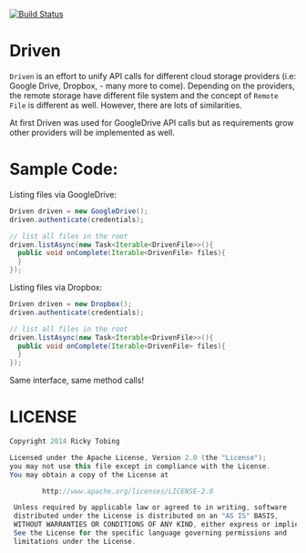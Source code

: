 [![Build Status](https://travis-ci.org/bingzer/Driven.svg?branch=master)](https://travis-ci.org/bingzer/Driven)

Driven
======
`Driven` is an effort to unify API calls for different cloud storage providers (i.e: Google Drive, Dropbox, - many more to come). Depending on the providers, the remote storage have different file system and the concept of `Remote File` is different as well. However, there are lots of similarities.

At first Driven was used for GoogleDrive API calls but as requirements grow other providers will be implemented as well.

Sample Code:
===========

Listing files via GoogleDrive:
``` java
Driven driven = new GoogleDrive();
driven.authenticate(credentials);

// list all files in the root
driven.listAsync(new Task<Iterable<DrivenFile>>(){
  public void onComplete(Iterable<DrivenFile> files){
  }
});

```

Listing files via Dropbox:
``` java
Driven driven = new Dropbox();
driven.authenticate(credentials);

// list all files in the root
driven.listAsync(new Task<Iterable<DrivenFile>>(){
  public void onComplete(Iterable<DrivenFile> files){
  }
});
```
Same interface, same method calls!

LICENSE
=======
``` java
Copyright 2014 Ricky Tobing

Licensed under the Apache License, Version 2.0 (the "License");
you may not use this file except in compliance with the License.
You may obtain a copy of the License at

        http://www.apache.org/licenses/LICENSE-2.0

 Unless required by applicable law or agreed to in writing, software
 distributed under the License is distributed on an "AS IS" BASIS,
 WITHOUT WARRANTIES OR CONDITIONS OF ANY KIND, either express or implied.
 See the License for the specific language governing permissions and
 limitations under the License.
```
